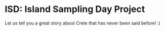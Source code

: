 # ISD: Island Sampling Day Project


Let us tell you a great story about Crete that has never been said before! :)

